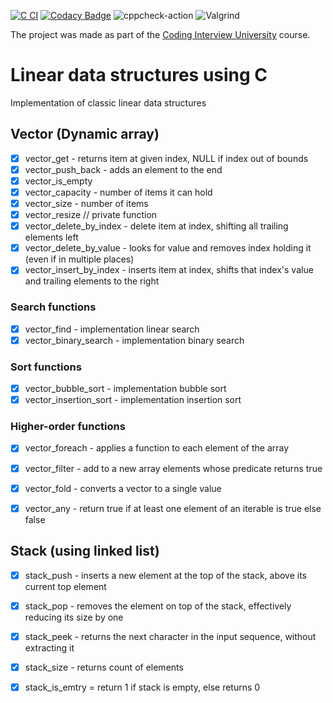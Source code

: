 [![C CI](https://github.com/dosart/Linear_data_structures_using_C/actions/workflows/main.yml/badge.svg)](https://github.com/dosart/Linear_data_structures_using_C/actions/workflows/main.yml)
[![Codacy Badge](https://app.codacy.com/project/badge/Grade/7fedc00712dd4d03b849d30c25736e31)](https://www.codacy.com/gh/dosart/Linear_data_structures_using_C/dashboard?utm_source=github.com&amp;utm_medium=referral&amp;utm_content=dosart/Linear_data_structures_using_C&amp;utm_campaign=Badge_Grade) ![cppcheck-action](https://github.com/stepin654321/MiniProject_Template/workflows/cppcheck-action/badge.svg) ![Valgrind](https://github.com/stepin654321/MiniProject_Template/workflows/Valgrind/badge.svg)

The project was made as part of the [Coding Interview University](https://github.com/Ilyushin/google-interview-university) course.

# Linear data structures using C
Implementation of classic linear data structures

## Vector (Dynamic array)

- [x] vector_get - returns item at given index, NULL if index out of bounds
- [x] vector_push_back - adds an element to the end
- [x] vector_is_empty 
- [x] vector_capacity - number of items it can hold
- [x] vector_size - number of items
- [x] vector_resize // private function
- [x] vector_delete_by_index - delete item at index, shifting all trailing elements left
- [x] vector_delete_by_value - looks for value and removes index holding it (even if in multiple places)
- [x] vector_insert_by_index - inserts item at index, shifts that index's value and trailing elements to the right

### Search functions

- [x] vector_find - implementation linear search
- [x] vector_binary_search - implementation binary search

### Sort functions

- [x] vector_bubble_sort - implementation bubble sort
- [x] vector_insertion_sort -  implementation insertion sort

### Higher-order functions
- [x] vector_foreach - applies a function to each element of the array
- [x] vector_filter - add to a new array elements whose predicate returns true
- [x] vector_fold - converts a vector to a single value
- [x] vector_any -  return true if at least one element of an iterable is true else false


## Stack (using linked list)

- [x] stack_push - inserts a new element at the top of the stack, above its current top element
- [x] stack_pop - removes the element on top of the stack, effectively reducing its size by one
- [x] stack_peek - returns the next character in the input sequence, without extracting it
- [x] stack_size - returns count of elements
- [x] stack_is_emtry = return 1 if stack is empty, else returns 0 


